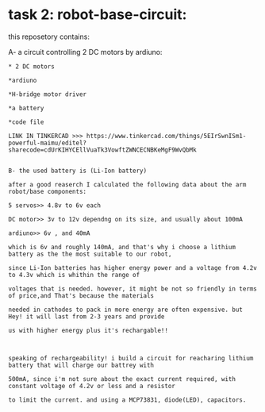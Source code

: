 # task 2: robot-base-circuit:

this reposetory contains:

A- a circuit controlling 2 DC motors by ardiuno:
    
    * 2 DC motors 
    
    *ardiuno 
    
    *H-bridge motor driver 
    
    *a battery
    
    *code file 
    
    LINK IN TINKERCAD >>> https://www.tinkercad.com/things/5EIrSwnISm1-powerful-maimu/editel?sharecode=cdUrKIHYCEllVuaTk3VowftZWNCECNBKeMgF9WvQbMk
    
    
    B- the used battery is (Li-Ion battery) 
    
    after a good reaserch I calculated the following data about the arm robot/base components:
    
    5 servos>> 4.8v to 6v each 
    
    DC motor>> 3v to 12v dependng on its size, and usually about 100mA
    
    ardiuno>> 6v , and 40mA
    
    which is 6v and roughly 140mA, and that's why i choose a lithium battery as the the most suitable to our robot, 
    
    since Li-Ion batteries has higher energy power and a voltage from 4.2v to 4.3v which is whithin the range of 
    
    voltages that is needed. however, it might be not so friendly in terms of price,and That's because the materials
    
    needed in cathodes to pack in more energy are often expensive. but Hey! it will last from 2-3 years and provide
    
    us with higher energy plus it's rechargable!! 
    
    
    
    speaking of rechargeability! i build a circuit for reacharing lithium battery that will charge our battrey with 
    
    500mA, since i'm not sure about the exact current required, with constant voltage of 4.2v or less and a resistor 
    
    to limit the current. and using a MCP73831, diode(LED), capacitors. 
    
    
